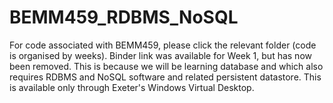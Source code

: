 # BEMM459_RDBMS_NoSQL

For code associated with BEMM459, please click the relevant folder (code is organised by weeks).
Binder link was available for Week 1, but has now been removed. This is because we will be learning database and which also requires RDBMS and NoSQL software and related persistent datastore. This is available only through Exeter's Windows Virtual Desktop.
